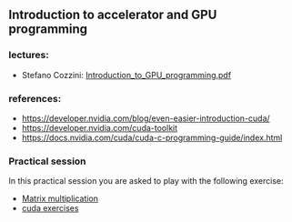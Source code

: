 ## Introduction to accelerator and GPU programming   



### lectures:

  -  Stefano Cozzini: [Introduction_to_GPU_programming.pdf](GPU_programming.pdf)

### references: 
  
  - https://developer.nvidia.com/blog/even-easier-introduction-cuda/
  - https://developer.nvidia.com/cuda-toolkit
  - https://docs.nvidia.com/cuda/cuda-c-programming-guide/index.html 

### Practical session

In this practical session you are asked to play with the following exercise:

  - [Matrix multiplication](./gemm/README.md)
  - [cuda exercises](./cuda/README.md)
